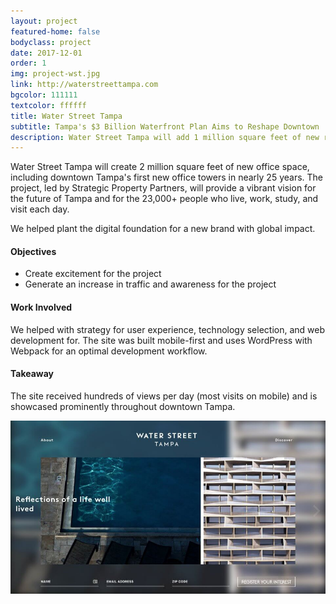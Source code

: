 ```yaml
---
layout: project
featured-home: false
bodyclass: project
date: 2017-12-01
order: 1
img: project-wst.jpg
link: http://waterstreettampa.com
bgcolor: 111111
textcolor: ffffff
title: Water Street Tampa
subtitle: Tampa's $3 Billion Waterfront Plan Aims to Reshape Downtown
description: Water Street Tampa will add 1 million square feet of new retail, cultural, educational, and entertainment space at the street-level. I helped plant the digital foundation for a new brand with global impact. 
---
```


Water Street Tampa will create 2 million square feet of new office space, including downtown Tampa's first new office towers in nearly 25 years. The project, led by  Strategic Property Partners, will provide a vibrant vision for the future of Tampa and for the 23,000+ people who live, work, study, and visit each day.

We helped plant the digital foundation for a new brand with global impact. 


#### Objectives
* Create excitement for the project
* Generate an increase in traffic and awareness for the project

#### Work Involved
We helped with strategy for user experience, technology selection, and web development for. The site was built mobile-first and uses WordPress with Webpack for an optimal development workflow.

#### Takeaway
The site received hundreds of views per day (most visits on mobile) and is showcased prominently throughout downtown Tampa. 

![waterstreet homepage image](/assets/images/project-wst-home.jpg)
